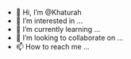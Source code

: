 - 👋 Hi, I’m @Khaturah
- 👀 I’m interested in ...
- 🌱 I’m currently learning ...
- 💞️ I’m looking to collaborate on ...
- 📫 How to reach me ...

<!---
Khaturah/Khaturah is a ✨ special ✨ repository because its `README.md` (this file) appears on your GitHub profile.
You can click the Preview link to take a look at your changes.
--->
